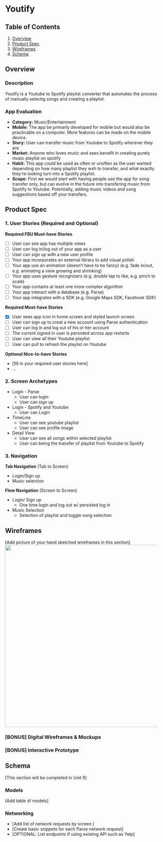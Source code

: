 # Youtify

## Table of Contents
1. [Overview](#Overview)
1. [Product Spec](#Product-Spec)
1. [Wireframes](#Wireframes)
2. [Schema](#Schema)

## Overview
### Description
Youtify is a Youtube to Spotify playlist converter that automates the process of manually selectig songs and creating a playlist. 

### App Evaluation
- **Category:** Music/Entertainment
- **Mobile:** The app be primarly developed for mobile but would also be practicable on a computer. More features can be made on the mobile device.
- **Story:** User can transfer music from Youtube to Spotify wherever they are. 
- **Market:** Anyone who loves music and sees benefit in creating purely music playlist on spotify
- **Habit:** This app could be used as often or unoften as the user wanted depending on how many playlist they wsh to transfer, and what exactly they're looking turn into a Spotify playlist.
- **Scope:** First we would start with having people use the app for song transfer only, but can evolve in the future into transfering music from Spotify to Youtube. Potentially, adding music videos and song suggestions based off your transfers.

## Product Spec

### 1. User Stories (Required and Optional)

**Required FBU Must-have Stories**

* [ ] User can see app has multiple views
* [ ] User can log in/log out of your app as a user
* [ ] User can sign up with a new user profile
* [ ] Your app incorporates an external library to add visual polish
* [ ] Your app use an animation (doesn’t have to be fancy) (e.g. fade in/out, e.g. animating a view growing and shrinking)
* [ ] Your app uses gesture recognizers (e.g. double tap to like, e.g. pinch to scale) 
* [ ] Your app contains at least one more complex algorithm 
* [ ] Your app interact with a database (e.g. Parse) 
* [ ] Your app integrates with a SDK (e.g. Google Maps SDK, Facebook SDK)

**Required Must-have Stories**
* [x] User sees app icon in home screen and styled launch screen
* [ ] User can sign up to creat a new account using Parse authentication
* [ ] User can log in and log out of his or her account
* [ ] The current signed in user is persisted across app restarts
* [ ] User can view all their Youtube playlist
* [ ] User can pull to refresh the playlist on Youtube

**Optional Nice-to-have Stories**

* [fill in your required user stories here]
* ...

### 2. Screen Archetypes

* Login - Parse
   * User can login
   * User can sign up
* Login - Spotify and Youtube
   * User can Login
* TimeLine
   * User can see youtube playlist
   * User can see profile image
* Detail View
   * User can see all songs within selected playlist
   * User can being the transfer of playlist from Youtube to Spotify 

### 3. Navigation

**Tab Navigation** (Tab to Screen)

* Login/Sign up
* Music selection

**Flow Navigation** (Screen to Screen)

* Login/ Sign up
   * One time login and log out w/ persisted log in
* Music Selection
   * Selection of playlist and toggle song selection
 

## Wireframes
[Add picture of your hand sketched wireframes in this section]
<img src="" width=600>

### [BONUS] Digital Wireframes & Mockups

### [BONUS] Interactive Prototype

## Schema 
[This section will be completed in Unit 9]
### Models
[Add table of models]
### Networking
- [Add list of network requests by screen ]
- [Create basic snippets for each Parse network request]
- [OPTIONAL: List endpoints if using existing API such as Yelp]

